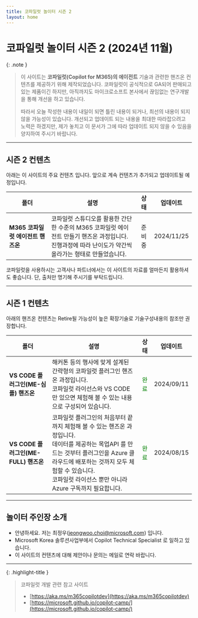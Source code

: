 ```yaml
---
title: 코파일럿 놀이터 시즌 2
layout: home
---
```


# 코파일럿 놀이터 시즌 2 (2024년 11월)

{: .note }
> 이 사이트는 **코파일럿(Copilot for M365)의 에이전트** 기술과 관련한 핸즈온 컨텐츠를 제공하기 위해 제작되었습니다. 코파일럿이 공식적으로 GA되어 판매되고 있는 제품이긴 하지만, 아직까지도 마이크로소프트 본사에서 끊임없는 연구개발을 통해 개선을 하고 있습니다. 
>
> 따라서 오늘 작성한 내용이 내일이 되면 틀린 내용이 되거나, 최선의 내용이 되지 않을 가능성이 있습니다. 개선되고 업데이트 되는 내용을 최대한 따라잡으려고 노력은 하겠지만, 제가 놓치고 이 문서가 그에 따라 업데이트 되지 않을 수 있음을 양지하여 주시기 바랍니다.

---

## 시즌 2 컨텐츠

아래는 이 사이트의 주요 컨텐츠 입니다. 앞으로 계속 컨텐츠가 추가되고 업데이트될 예정입니다.

|폴더|설명|상태|업데이트|
|---|---|:---:|:---:|
| **M365 코파일럿 에이전트 핸즈온** | 코파일럿 스튜디오를 활용한 간단한 수준의 M365 코파일럿 에이전트 만들기 핸즈온 과정입니다. <br/> 진행과정에 따라 난이도가 약간씩 올라가는 형태로 만들었습니다. | 준비중 |2024/11/25|

코파일럿을 사용하시는 고객사나 파트너에서는 이 사이트의 자료를 얼마든지 활용하셔도 좋습니다. 단, 출처만 명기해 주시기를 부탁드립니다.

---

## 시즌 1 컨텐츠

아래의 핸즈온 컨텐츠는 Retire될 가능성이 높은 확장기술로 기술구성내용의 참조만 권장합니다.

|폴더|설명|상태|업데이트|
|---|---|:---:|:---:|
| **VS CODE 플러그인(ME-심플) 핸즈온** | 해커톤 등의 행사에 맞게 설계된 간략형의 코파일럿 플러그인 핸즈온 과정입니다. <br/> 코파일럿 라이선스와 VS CODE 만 있으면 체험해 볼 수 있는 내용으로 구성되어 있습니다. | <span style="color:green">완료</span> |2024/09/11|
| **VS CODE 플러그인(ME-FULL) 핸즈온** | 코파일럿 플러그인의 처음부터 끝까지 체험해 볼 수 있는 핸즈온 과정입니다. <br/> 데이터를 제공하는 목업API 를 만드는 것부터 플러그인을 Azure 클라우드에 배포하는 것까지 모두 체험할 수 있습니다. <br/> 코파일럿 라이선스 뿐만 아니라 Azure 구독까지 필요합니다. | <span style="color:green">완료</span> |2024/08/15|

---

## 놀이터 주인장 소개

- 안녕하세요. 저는 최정우(jeongwoo.choi@microsoft.com) 입니다. 
- Microsoft Korea 솔루션사업부에서 Copilot Technical Specialist 로 일하고 있습니다. 
- 이 사이트의 컨텐츠에 대해 제안이나 문의는 메일로 연락 바랍니다. 

---

{: .highlight-title }
> 코파일럿 개발 관련 참고 사이트
>
> - [https://aka.ms/m365copilotdev](https://aka.ms/m365copilotdev)
> - [https://microsoft.github.io/copilot-camp/](https://microsoft.github.io/copilot-camp/)

